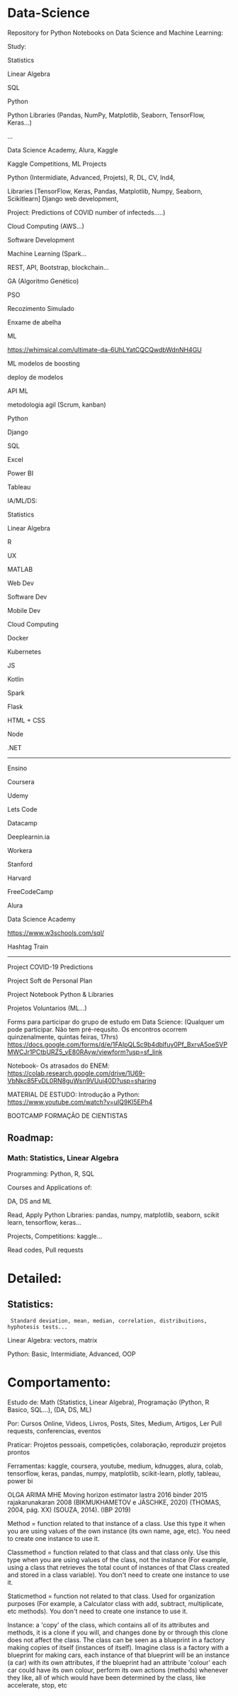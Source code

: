 # Data-Science

Repository for Python Notebooks on Data Science and Machine Learning:

Study:

Statistics

Linear Algebra

SQL

Python

Python Libraries (Pandas, NumPy, Matplotlib, Seaborn, TensorFlow, Keras...)

...

Data Science Academy, Alura, Kaggle


Kaggle Competitions, ML Projects

Python (Intermidiate, Advanced, Projets), R, DL, CV, Ind4, 

Libraries [TensorFlow, Keras, Pandas, Matplotlib, Numpy, Seaborn, Scikitlearn] Django web development,


Project: Predictions of COVID number of infecteds.....)

Cloud Computing (AWS...)

Software Development

Machine Learning (Spark...

REST, API, Bootstrap, blockchain...

GA (Algoritmo Genético)

PSO 

Recozimento Simulado

Enxame de abelha

ML 

https://whimsical.com/ultimate-da-6UhLYatCQCQwdbWdnNH4GU

ML modelos de boosting

deploy de modelos

API ML

metodologia agil (Scrum, kanban)

Python

Django

SQL

Excel

Power BI

Tableau

IA/ML/DS:

Statistics

Linear Algebra

R

UX

MATLAB

Web Dev

Software Dev

Mobile Dev

Cloud Computing

Docker

Kubernetes

JS

Kotlin

Spark

Flask

HTML + CSS

Node

.NET

--------------
Ensino

Coursera

Udemy

Lets Code

Datacamp

Deeplearnin.ia

Workera

Stanford

Harvard

FreeCodeCamp

Alura

Data Science Academy

https://www.w3schools.com/sql/

Hashtag Train
____________________________________________

Project COVID-19 Predictions

Project Soft de Personal Plan

Project Notebook Python & Libraries

Projetos Voluntarios (ML...)


Forms para participar do grupo de estudo em Data Science: 
(Qualquer um pode participar. Não tem pré-requsito. Os encontros ocorrem quinzenalmente, quintas feiras, 17hrs)
https://docs.google.com/forms/d/e/1FAIpQLSc9b4dblfuy0Pf_BxrvA5oeSVPMWCJr1PCtbURZ5_vE80RAyw/viewform?usp=sf_link

Notebook- Os atrasados do ENEM: https://colab.research.google.com/drive/1U69-VbNkc85FvDL0RN8guWsn9VUui40D?usp=sharing


MATERIAL DE ESTUDO:
Introdução a Python:
https://www.youtube.com/watch?v=uIQ9Kl5EPh4


BOOTCAMP
FORMAÇÃO DE CIENTISTAS



## Roadmap:
### Math: Statistics, Linear Algebra

Programming: Python, R, SQL

Courses and Applications of:

DA, DS and ML

Read, Apply Python Libraries: pandas, numpy, matplotlib, seaborn, scikit learn, tensorflow, keras...

Projects, Competitions: kaggle...

Read codes, Pull requests


# Detailed:
## Statistics:
` Standard deviation, mean, median, correlation, distribuitions, hyphotesis tests...`

Linear Algebra: vectors, matrix

Python: Basic, Intermidiate, Advanced, OOP

# Comportamento:

Estudo de: Math (Statistics, Linear Algebra), Programação (Python, R Basico, SQL...), (DA, DS, ML)

Por: Cursos Online, Videos, Livros, Posts, Sites, Medium, Artigos, Ler Pull requests, conferencias, eventos

Praticar: Projetos pessoais, competições, colaboração, reproduzir projetos prontos

Ferramentas: kaggle, coursera, youtube, medium, kdnugges, alura, colab, tensorflow, keras, pandas, numpy, matplotlib, scikit-learn, plotly, tableau, power bi


OLGA
ARIMA
MHE Moving horizon estimator
lastra 2016
binder 2015
rajakarunakaran 2008
(BIKMUKHAMETOV e JÄSCHKE, 2020)
(THOMAS, 2004, pág. XX)
(SOUZA, 2014).
(IBP 2019)


Method = function related to that instance of a class. Use this type it when you are using values of the own instance (its own name, age, etc). You need to create one instance to use it.

Classmethod = function related to that class and that class only. Use this type when you are using values of the class, not the instance (For example, using a class that retrieves the total count of instances of that Class created and stored in a class variable). You don't need to create one instance to use it.

Staticmethod = function not related to that class. Used for organization purposes (For example, a Calculator class with add, subtract, multiplicate, etc methods). You don't need to create one instance to use it.

Instance: a 'copy' of the class, which contains all of its attributes and methods, it is a clone if you will, and changes done by or through this clone does not affect the class. The class can be seen as a blueprint in a factory making copies of itself (instances of itself). Imagine class is a factory with a blueprint for making cars, each instance of that blueprint will be an instance (a car) with its own attributes, if the blueprint had an attribute 'colour' each car could have its own colour, perform its own actions (methods) whenever they like, all of which would have been determined by the class, like accelerate, stop, etc
